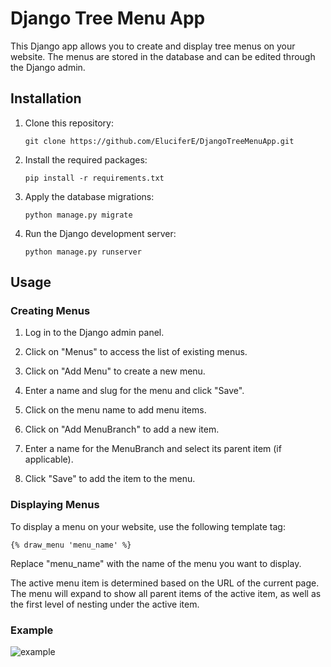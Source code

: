 # Django Tree Menu App

This Django app allows you to create and display tree menus on your website. The menus are stored in the database and can be edited through the Django admin.

## Installation

1. Clone this repository:
   ```
   git clone https://github.com/EluciferE/DjangoTreeMenuApp.git
   ```

2. Install the required packages:
   ```
   pip install -r requirements.txt
   ```

3. Apply the database migrations:
   ```
   python manage.py migrate
   ```

4. Run the Django development server:
   ```
   python manage.py runserver
   ```

## Usage

### Creating Menus

1. Log in to the Django admin panel.

2. Click on "Menus" to access the list of existing menus.

3. Click on "Add Menu" to create a new menu.

4. Enter a name and slug for the menu and click "Save".

5. Click on the menu name to add menu items.

6. Click on "Add MenuBranch" to add a new item.

7. Enter a name for the MenuBranch and select its parent item (if applicable).

8. Click "Save" to add the item to the menu.

### Displaying Menus

To display a menu on your website, use the following template tag:

```
{% draw_menu 'menu_name' %}
```

Replace "menu_name" with the name of the menu you want to display.

The active menu item is determined based on the URL of the current page. The menu will expand to show all parent items of the active item, as well as the first level of nesting under the active item.

### Example

![example](https://i.ibb.co/YPq2mYz/2023-04-08-024004177.png "title")